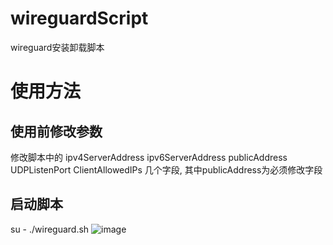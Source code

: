 # wireguardScript
wireguard安装卸载脚本

# 使用方法
## 使用前修改参数
修改脚本中的
ipv4ServerAddress
ipv6ServerAddress
publicAddress
UDPListenPort
ClientAllowedIPs
几个字段,
其中publicAddress为必须修改字段

## 启动脚本
su -
./wireguard.sh
![image](https://github.com/nightAsShadow/wireguardScript/blob/main/img/wireguardscript.png)
